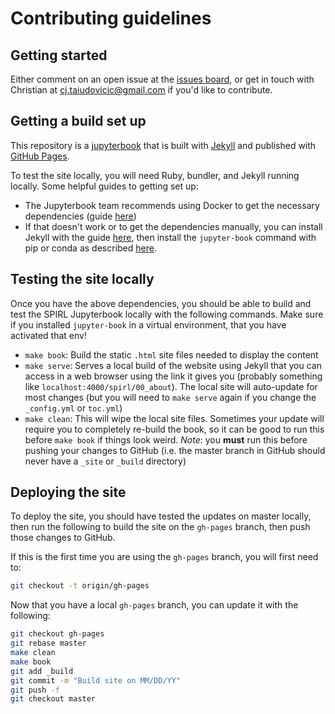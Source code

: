 # Contributing guidelines

## Getting started

Either comment on an open issue at the [issues board](https://github.com/cjtu/spirl/issues), or get in touch with Christian at [cj.taiudovicic@gmail.com](cj.taiudovicic@gmail.com) if you'd like to contribute.

## Getting a build set up

This repository is a [jupyterbook](https://jupyter.org/jupyter-book/intro.html) that is built with [Jekyll](https://jekyllrb.com/) and published with [GitHub Pages](https://pages.github.com).

To test the site locally, you will need Ruby, bundler, and Jekyll running locally. Some helpful guides to getting set up:

- The Jupyterbook team recommends using Docker to get the necessary dependencies (guide [here](https://jupyter.org/jupyter-book/guide/05_advanced.html#Build-the-book's-site-HTML-locally))
- If that doesn't work or to get the dependencies manually, you can install Jekyll with the guide [here](https://jekyllrb.com/docs/installation/), then install the `jupyter-book` command with pip or conda as described [here](https://jupyter.org/jupyter-book/guide/01_overview.html#Install-the-command-line-interface).

## Testing the site locally

Once you have the above dependencies, you should be able to build and test the SPIRL Jupyterbook locally with the following commands. Make sure if you installed `jupyter-book` in a virtual environment, that you have activated that env!

- `make book`: Build the static `.html` site files needed to display the content
- `make serve`: Serves a local build of the website using Jekyll that you can access in a web browser using the link it gives you (probably something like `localhost:4000/spirl/00_about`). The local site will auto-update for most changes (but you will need to `make serve` again if you change the `_config.yml` or `toc.yml`)
- `make clean`: This will wipe the local site files. Sometimes your update will require you to completely re-build the book, so it can be good to run this before `make book` if things look weird. *Note*: you **must** run this before pushing your changes to GitHub (i.e. the master branch in GitHub should never have a `_site` or `_build` directory)

## Deploying the site

To deploy the site, you should have tested the updates on master locally, then run the following to build the site on the `gh-pages` branch, then push those changes to GitHub.

If this is the first time you are using the `gh-pages` branch, you will first need to:

```bash
git checkout -t origin/gh-pages
```

Now that you have a local `gh-pages` branch, you can update it with the following:

```bash
git checkout gh-pages
git rebase master
make clean
make book
git add _build
git commit -m "Build site on MM/DD/YY"
git push -f
git checkout master
```